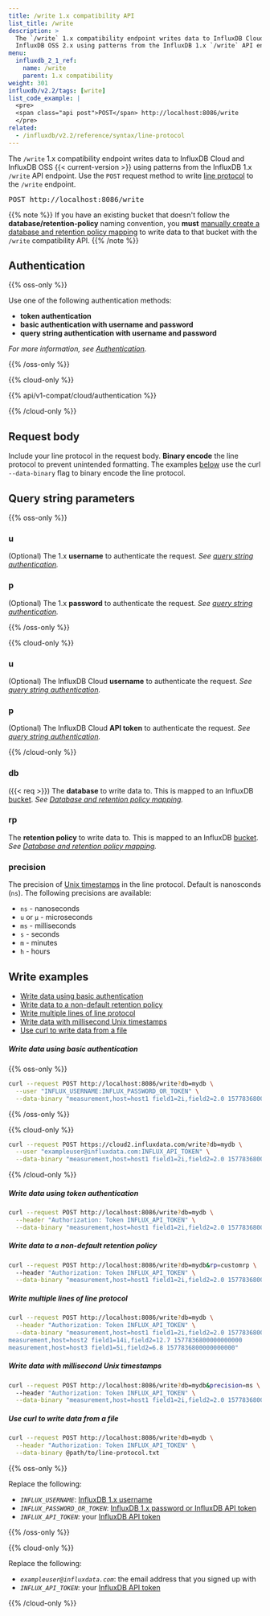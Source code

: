 ```yaml
---
title: /write 1.x compatibility API
list_title: /write
description: >
  The `/write` 1.x compatibility endpoint writes data to InfluxDB Cloud and
  InfluxDB OSS 2.x using patterns from the InfluxDB 1.x `/write` API endpoint.
menu:
  influxdb_2_1_ref:
    name: /write
    parent: 1.x compatibility
weight: 301
influxdb/v2.2/tags: [write]
list_code_example: |
  <pre>
  <span class="api post">POST</span> http://localhost:8086/write
  </pre>
related:
  - /influxdb/v2.2/reference/syntax/line-protocol
---
```


The `/write` 1.x compatibility endpoint writes data to InfluxDB Cloud and InfluxDB OSS {{< current-version >}}
using patterns from the InfluxDB 1.x `/write` API endpoint.
Use the `POST` request method to write [line protocol](/influxdb/v2.2/reference/syntax/line-protocol/)
to the `/write` endpoint.

<pre>
<span class="api post">POST</span> http://localhost:8086/write
</pre>

{{% note %}}
If you have an existing bucket that doesn't follow the **database/retention-policy** naming convention,
you **must** [manually create a database and retention policy mapping](/influxdb/v2.2/query-data/influxql/#map-unmapped-buckets)
to write data to that bucket with the `/write` compatibility API.
{{% /note %}}

## Authentication

{{% oss-only %}}

Use one of the following authentication methods:
* **token authentication**
* **basic authentication with username and password**
* **query string authentication with username and password**

_For more information, see [Authentication](/influxdb/v2.2/reference/api/influxdb-1x/#authentication)._

{{% /oss-only %}}

{{% cloud-only %}}

{{% api/v1-compat/cloud/authentication %}}

{{% /cloud-only %}}

## Request body
Include your line protocol in the request body.
**Binary encode** the line protocol to prevent unintended formatting.
The examples [below](#write-examples) use the curl `--data-binary` flag to binary
encode the line protocol.

## Query string parameters

{{% oss-only %}}

### u
(Optional) The 1.x **username** to authenticate the request.
_See [query string authentication](/influxdb/v2.2/reference/api/influxdb-1x/#query-string-authentication)._

### p
(Optional) The 1.x **password** to authenticate the request.
_See [query string authentication](/influxdb/v2.2/reference/api/influxdb-1x/#query-string-authentication)._

{{% /oss-only %}}

{{% cloud-only %}}

### u
(Optional) The InfluxDB Cloud **username** to authenticate the request.
_See [query string authentication](/influxdb/cloud/reference/api/influxdb-1x/#query-string-authentication)._

### p
(Optional) The InfluxDB Cloud **API token** to authenticate the request.
_See [query string authentication](/influxdb/cloud/reference/api/influxdb-1x/#query-string-authentication)._

{{% /cloud-only %}}

### db
({{< req >}}) The **database** to write data to.
This is mapped to an InfluxDB [bucket](/influxdb/v2.2/reference/glossary/#bucket).
_See [Database and retention policy mapping](/influxdb/v2.2/reference/api/influxdb-1x/dbrp/)._

### rp
The **retention policy** to write data to.
This is mapped to an InfluxDB [bucket](/influxdb/v2.2/reference/glossary/#bucket).
_See [Database and retention policy mapping](/influxdb/v2.2/reference/api/influxdb-1x/dbrp/)._

### precision
The precision of [Unix timestamps](/influxdb/v2.2/reference/glossary/#unix-timestamp) in the line protocol.
Default is nanosconds (`ns`).
The following precisions are available:

- `ns` - nanoseconds
- `u` or `µ` - microseconds
- `ms` - milliseconds
- `s` - seconds
- `m` - minutes
- `h` - hours

## Write examples

- [Write data using basic authentication](#write-data-using-basic-authentication)
- [Write data to a non-default retention policy](#write-data-to-a-non-default-retention-policy)
- [Write multiple lines of line protocol](#write-multiple-lines-of-line-protocol)
- [Write data with millisecond Unix timestamps](#write-data-with-millisecond-unix-timestamps)
- [Use curl to write data from a file](#use-curl-to-write-data-from-a-file)

##### Write data using basic authentication

{{% oss-only %}}

```sh
curl --request POST http://localhost:8086/write?db=mydb \
  --user "INFLUX_USERNAME:INFLUX_PASSWORD_OR_TOKEN" \
  --data-binary "measurement,host=host1 field1=2i,field2=2.0 1577836800000000000"
```

{{% /oss-only %}}

{{% cloud-only %}}

```sh
curl --request POST https://cloud2.influxdata.com/write?db=mydb \
  --user "exampleuser@influxdata.com:INFLUX_API_TOKEN" \
  --data-binary "measurement,host=host1 field1=2i,field2=2.0 1577836800000000000"
```

{{% /cloud-only %}}

##### Write data using token authentication
```sh
curl --request POST http://localhost:8086/write?db=mydb \
  --header "Authorization: Token INFLUX_API_TOKEN" \
  --data-binary "measurement,host=host1 field1=2i,field2=2.0 1577836800000000000"
```

##### Write data to a non-default retention policy

```sh
curl --request POST http://localhost:8086/write?db=mydb&rp=customrp \
  --header "Authorization: Token INFLUX_API_TOKEN" \
  --data-binary "measurement,host=host1 field1=2i,field2=2.0 1577836800000000000"
```



##### Write multiple lines of line protocol
```sh
curl --request POST http://localhost:8086/write?db=mydb \
  --header "Authorization: Token INFLUX_API_TOKEN" \
  --data-binary "measurement,host=host1 field1=2i,field2=2.0 1577836800000000000
measurement,host=host2 field1=14i,field2=12.7 1577836800000000000
measurement,host=host3 field1=5i,field2=6.8 1577836800000000000"
```

##### Write data with millisecond Unix timestamps
```sh
curl --request POST http://localhost:8086/write?db=mydb&precision=ms \
  --header "Authorization: Token INFLUX_API_TOKEN" \
  --data-binary "measurement,host=host1 field1=2i,field2=2.0 1577836800000"
```

##### Use curl to write data from a file
```sh
curl --request POST http://localhost:8086/write?db=mydb \
  --header "Authorization: Token INFLUX_API_TOKEN" \
  --data-binary @path/to/line-protocol.txt
```

{{% oss-only %}}

Replace the following:
- *`INFLUX_USERNAME`*: [InfluxDB 1.x username](/influxdb/v2.2/reference/api/influxdb-1x/#manage-credentials)
- *`INFLUX_PASSWORD_OR_TOKEN`*: [InfluxDB 1.x password or InfluxDB API token](/influxdb/v2.2/reference/api/influxdb-1x/#manage-credentials)
- *`INFLUX_API_TOKEN`*: your [InfluxDB API token](/influxdb/v2.2/reference/glossary/#token)

{{% /oss-only %}}

{{% cloud-only %}}

Replace the following:
- *`exampleuser@influxdata.com`*: the email address that you signed up with
- *`INFLUX_API_TOKEN`*: your [InfluxDB API token](/influxdb/cloud/reference/glossary/#token)

{{% /cloud-only %}}
